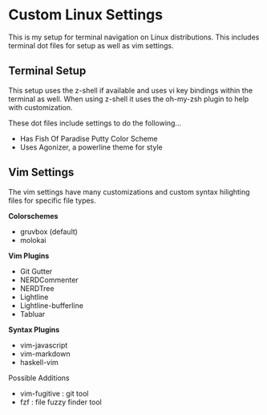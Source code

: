 # Custom Linux Settings

This is my setup for terminal navigation on Linux distributions. This includes
terminal dot files for setup as well as vim settings.


## Terminal Setup

This setup uses the z-shell if available and uses vi key bindings within the
terminal as well. When using z-shell it uses the oh-my-zsh plugin to help
with customization.

These dot files include settings to do the following...
+ Has Fish Of Paradise Putty Color Scheme
+ Uses Agonizer, a powerline theme for style

## Vim Settings

The vim settings have many customizations and custom syntax hilighting files
for specific file types.

**Colorschemes**
+ gruvbox (default)
+ molokai

**Vim Plugins**
+ Git Gutter
+ NERDCommenter
+ NERDTree
+ Lightline
+ Lightline-bufferline
+ Tabluar

**Syntax Plugins**
+ vim-javascript
+ vim-markdown
+ haskell-vim

Possible Additions
+ vim-fugitive : git tool
+ fzf : file fuzzy finder tool

